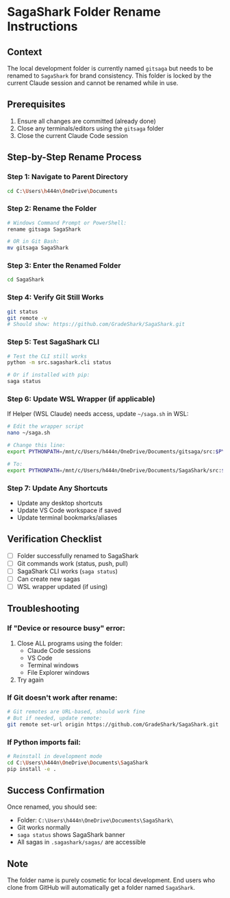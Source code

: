 # SagaShark Folder Rename Instructions

## Context
The local development folder is currently named `gitsaga` but needs to be renamed to `SagaShark` for brand consistency. This folder is locked by the current Claude session and cannot be renamed while in use.

## Prerequisites
1. Ensure all changes are committed (already done)
2. Close any terminals/editors using the `gitsaga` folder
3. Close the current Claude Code session

## Step-by-Step Rename Process

### Step 1: Navigate to Parent Directory
```bash
cd C:\Users\h444n\OneDrive\Documents
```

### Step 2: Rename the Folder
```bash
# Windows Command Prompt or PowerShell:
rename gitsaga SagaShark

# OR in Git Bash:
mv gitsaga SagaShark
```

### Step 3: Enter the Renamed Folder
```bash
cd SagaShark
```

### Step 4: Verify Git Still Works
```bash
git status
git remote -v
# Should show: https://github.com/GradeShark/SagaShark.git
```

### Step 5: Test SagaShark CLI
```bash
# Test the CLI still works
python -m src.sagashark.cli status

# Or if installed with pip:
saga status
```

### Step 6: Update WSL Wrapper (if applicable)
If Helper (WSL Claude) needs access, update `~/saga.sh` in WSL:
```bash
# Edit the wrapper script
nano ~/saga.sh

# Change this line:
export PYTHONPATH=/mnt/c/Users/h444n/OneDrive/Documents/gitsaga/src:$PYTHONPATH

# To:
export PYTHONPATH=/mnt/c/Users/h444n/OneDrive/Documents/SagaShark/src:$PYTHONPATH
```

### Step 7: Update Any Shortcuts
- Update any desktop shortcuts
- Update VS Code workspace if saved
- Update terminal bookmarks/aliases

## Verification Checklist
- [ ] Folder successfully renamed to SagaShark
- [ ] Git commands work (status, push, pull)
- [ ] SagaShark CLI works (`saga status`)
- [ ] Can create new sagas
- [ ] WSL wrapper updated (if using)

## Troubleshooting

### If "Device or resource busy" error:
1. Close ALL programs using the folder:
   - Claude Code sessions
   - VS Code
   - Terminal windows
   - File Explorer windows
2. Try again

### If Git doesn't work after rename:
```bash
# Git remotes are URL-based, should work fine
# But if needed, update remote:
git remote set-url origin https://github.com/GradeShark/SagaShark.git
```

### If Python imports fail:
```bash
# Reinstall in development mode
cd C:\Users\h444n\OneDrive\Documents\SagaShark
pip install -e .
```

## Success Confirmation
Once renamed, you should see:
- Folder: `C:\Users\h444n\OneDrive\Documents\SagaShark\`
- Git works normally
- `saga status` shows SagaShark banner
- All sagas in `.sagashark/sagas/` are accessible

## Note
The folder name is purely cosmetic for local development. End users who clone from GitHub will automatically get a folder named `SagaShark`.